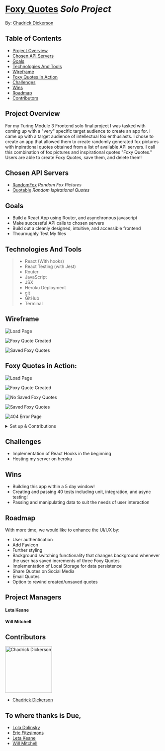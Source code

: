 # [Foxy Quotes](https://foxy-quotes.herokuapp.com/foxy-quoter) *Solo Project*

By: [Chadrick Dickerson](https://github.com/chadrick-d-dev)

## Table of Contents

* [Project Overview](#project-overview)
* [Chosen API Servers](#chosen-api-servers)
* [Goals](#goals)
* [Technologies And Tools](#technologies-and-tools)
* [Wireframe](#wireframe)
* [Foxy Quotes In Action](#foxy-quotes-in-action)
* [Challenges](#challenges)
* [Wins](#wins)
* [Roadmap](#roadmap)
* [Contributors](#contributors)

## Project Overview

For my Turing Module 3 Frontend solo final project I was tasked with coming up with a "very" specific target audience to create an app for. I came up with a target audience of intellectual fox enthusiasts. I chose to create an app that allowed them to create randomly generated fox pictures with inpirational quotes obtained from a list of available API servers. I call this combination of fox pictures and inspirational quotes "Foxy Quotes." Users are able to create Foxy Quotes, save them, and delete them!

## Chosen API Servers
* [RandomFox](https://randomfox.ca/floof/) *Random Fox Pictures*
* [Quotable](https://api.quotable.io/random?tags=inspirational) *Random Ispirational Quotes*

## Goals
* Build a React App using Router, and asynchronous javascript 
* Make successful API calls to chosen servers
* Build out a cleanly designed, intuitive, and accessible frontend
* Thouroughly Test My files

## Technologies And Tools
> * React (With hooks)
> * React Testing (with Jest)
> * Router
> * JavaScript
> * JSX
> * Heroku Deployment
> * git
> * GitHub
> * Terminal

## Wireframe

![Load Page](src/Assets/foxyframe-1.png)

![Foxy Quote Created](src/Assets/foxyframe-2.png)

![Saved Foxy Quotes](src/Assets/foxyframe-.png)

## Foxy Quotes in Action:

![Load Page](src/Assets/foxyquotes1.png)

![Foxy Quote Created](src/Assets/foxyquotes2.png)

![No Saved Foxy Quotes](src/Assets/foxyquotes4.png)

![Saved Foxy Quotes](src/Assets/foxyquotes3.png)

![404 Error Page](src/Assets/foxyquotes5.png)


<details>
  <summary>Set up & Contributions</summary>

* *Click* the **Fork** button on the top right-hand corner of this page
* Clone the repository down and cd into the repo on your local machine by running:
  * `https://github.com/chadrick-d-dev/foxy-quotes`
  * cd into `foxy-quotes` locally
* Install the library dependencies by running:
  * `npm install`
* To verify that it is setup correctly, run `npm start` in your terminal.
* Go to `http://localhost:3000/` and you should see the site.
* Enter `control + c` in your terminal to stop the server at any time.
* Add your changes, push up to GitHub and submit a pull request
</details>

## Challenges
* Implementation of React Hooks in the beginning
* Hosting my server on heroku

## Wins
* Building this app within a 5 day window!
* Creating and passing 40 tests including unit, integration, and async testing!
* Passing and manipulating data to suit the needs of user interaction

## Roadmap
With more time, we would like to enhance the UI/UX by:
* User authentication
* Add Favicon
* Further styling
* Background switching functionality that changes background whenever the user has saved increments of three Foxy Quotes
* Implementation of Local Storage for data persistence
* Share Quotes on Social Media
* Email Quotes
* Option to rewind created/unsaved quotes

## Project Managers

#### Leta Keane
#### Will Mitchell

## Contributors

<img src="https://avatars3.githubusercontent.com/u/12281987?s=400&u=74569b5cafa00cad0a6ac3418de2ff1b29aba11f&v=4" alt="Chadrick Dickerson"
 width="150" height="auto" />

- [Chadrick Dickerson](https://github.com/chadrick-d-dev)

## To where thanks is Due,

* [Lola Dolinsky](https://github.com/lo-la-do-li)
* [Eric Fitzsimons](https://github.com/ericfitzsimons451)
* [Leta Keane](https://github.com/letakeane)
* [Will Mitchell](https://github.com/wvmitchell)
